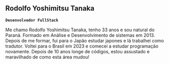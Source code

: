 ## Rodolfo Yoshimitsu Tanaka

**`Desenvolvedor FullStack`**

Me chamo Rodolfo Yoshimitsu Tanaka, tenho 33 anos e sou natural do Paraná. Formado em Análise e Desenvolvimento de sistemas em 2013. Depois de me formar, fui para o Japão estudar japones e lá trabalhei como tradutor. Voltei para o Brasil em 2023 e comecei a estudar programação novamente. Depois de 10 anos longe de códigos, estou assustado e maravilhado de como esta área mudou! 


